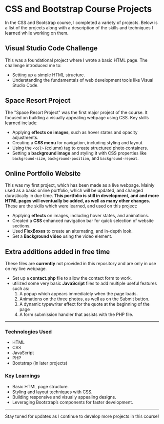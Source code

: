 # CSS and Bootstrap Course Projects

In the CSS and Bootstrap course, I completed a variety of projects. Below is a list of the projects along with a description of the skills and techniques I learned while working on them.

## Visual Studio Code Challenge
This was a foundational project where I wrote a basic HTML page. The challenge introduced me to:

- Setting up a simple HTML structure.
- Understanding the fundamentals of web development tools like Visual Studio Code.

## Space Resort Project
The "Space Resort Project" was the first major project of the course. It focused on building a visually appealing webpage using CSS. Key skills learned include:

- Applying **effects on images**, such as hover states and opacity adjustments.
- Creating a **CSS menu** for navigation, including styling and layout.
- Using the `<col>` (column) tag to create structured photo containers.
- Setting a **background image** and styling it with CSS properties like `background-size`, `background-position`, and `background-repeat`.

## Online Portfolio Website
This was my first project, which has been made as a live webpage. Mainly used as a basic online portfolio, which will be updated, and changed durastically in due time.    **This portfolio is still in development, and and more HTML pages will eventually be added, as well as many other changes.** These are the skills which were learned, and used on this project:

- Applying **effects** on images, including hover states, and animations.
- Created a **CSS** enhanced navigation bar for quick selection of website sections.
- Used **FlexBoxes** to create an alternating, and in-depth look.
- Set a **Background video** using the video element.

## Extra additions added in free time
These files are **currently** not provided in this repository and are only in use on my live webpage.
  - Set up a **contact.php** file to allow the contact form to work.
  - utilized some very basic **JavaScript** files to add multiple useful features such as:
    1. A popup which appears immediately when the page loads.
    2. Animations on the three photos, as well as on the Submit button.
    3. A dynamic typewriter effect for the quote at the beginning of the page
    4. A form submission handler that assists with the PHP file.


---

### Technologies Used
- HTML
- CSS
- JavaScript
- PHP
- Bootstrap (in later projects)

### Key Learnings
- Basic HTML page structure.
- Styling and layout techniques with CSS.
- Building responsive and visually appealing designs.
- Leveraging Bootstrap’s components for faster development.

---

Stay tuned for updates as I continue to develop more projects in this course!

